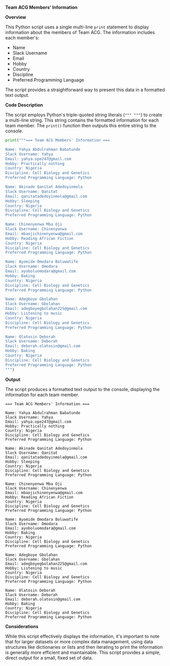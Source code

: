 **Team ACG Members' Information**



**Overview**


This Python script uses a single multi-line `print` statement to display information about the members of Team ACG. The information includes each member's:

-   Name
-   Slack Username
-   Email
-   Hobby
-   Country
-   Discipline
-   Preferred Programming Language

The script provides a straightforward way to present this data in a formatted text output.



**Code Description**

The script employs Python's triple-quoted string literals (`""" """`) to create a multi-line string. This string contains the formatted information for each team member. The `print()` function then outputs this entire string to the console.

```python
print("""=== Team ACG Members' Information ===

Name: Yahya Abdulrahman Babatunde
Slack Username: Yahya
Email: yahya.ope247@gmail.com
Hobby: Practically nothing
Country: Nigeria
Discipline: Cell Biology and Genetics
Preferred Programming Language: Python

Name: Akinade Qanitat Adedoyinmola
Slack Username: Qanitat
Email: qanitatadedoyinmola@gmail.com
Hobby: Sleeping
Country: Nigeria
Discipline: Cell Biology and Genetics
Preferred Programming Language: Python

Name: Chinenyenwa Mba Oji
Slack Username: Chinenyenwa
Email: mbaojichinenyenwa@gmail.com
Hobby: Reading African Fiction
Country: Nigeria
Discipline: Cell Biology and Genetics
Preferred Programming Language: Python

Name: Ayomide Omodara Boluwatife
Slack Username: Omodara
Email: ayoboluomodara@gmail.com
Hobby: Baking
Country: Nigeria
Discipline: Cell Biology and Genetics
Preferred Programming Language: Python

Name: Adegboye Gbolahan
Slack Username: Gbolahan
Email: adegboyegbolahan225@gmail.com
Hobby: Listening to music
Country: Nigeria
Discipline: Cell Biology and Genetics
Preferred Programming Language: Python

Name: Olatosin Deborah
Slack Username: Deborah
Email: deborah.olatosin@gmail.com
Hobby: Baking
Country: Nigeria
Discipline: Cell Biology and Genetics
Preferred Programming Language: Python
""")
```

**Output**


The script produces a formatted text output to the console, displaying the information for each team member.

```
=== Team ACG Members' Information ===

Name: Yahya Abdulrahman Babatunde
Slack Username: Yahya
Email: yahya.ope247@gmail.com
Hobby: Practically nothing
Country: Nigeria
Discipline: Cell Biology and Genetics
Preferred Programming Language: Python

Name: Akinade Qanitat Adedoyinmola
Slack Username: Qanitat
Email: qanitatadedoyinmola@gmail.com
Hobby: Sleeping
Country: Nigeria
Discipline: Cell Biology and Genetics
Preferred Programming Language: Python

Name: Chinenyenwa Mba Oji
Slack Username: Chinenyenwa
Email: mbaojichinenyenwa@gmail.com
Hobby: Reading African Fiction
Country: Nigeria
Discipline: Cell Biology and Genetics
Preferred Programming Language: Python

Name: Ayomide Omodara Boluwatife
Slack Username: Omodara
Email: ayoboluomodara@gmail.com
Hobby: Baking
Country: Nigeria
Discipline: Cell Biology and Genetics
Preferred Programming Language: Python

Name: Adegboye Gbolahan
Slack Username: Gbolahan
Email: adegboyegbolahan225@gmail.com
Hobby: Listening to music
Country: Nigeria
Discipline: Cell Biology and Genetics
Preferred Programming Language: Python

Name: Olatosin Deborah
Slack Username: Deborah
Email: deborah.olatosin@gmail.com
Hobby: Baking
Country: Nigeria
Discipline: Cell Biology and Genetics
Preferred Programming Language: Python
```

**Considerations**

While this script effectively displays the information, it's important to note that for larger datasets or more complex data management, using data structures like dictionaries or lists and then iterating to print the information is generally more efficient and maintainable. This script provides a simple, direct output for a small, fixed set of data.
